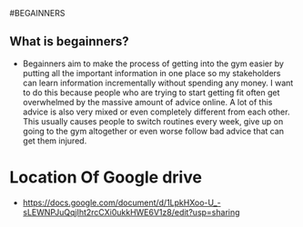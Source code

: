#BEGAINNERS

## What is begainners?

- Begainners aim to make the process of getting into the gym easier by putting all the important information in one place so my stakeholders can learn information incrementally without spending any money. I want to do this because people who are trying to start getting fit often get overwhelmed by the massive amount of advice online. A lot of this advice is also very mixed or even completely different from each other. This usually causes people to switch routines every week, give up on going to the gym altogether or even worse follow bad advice that can get them injured.

# Location Of Google drive
- https://docs.google.com/document/d/1LpkHXoo-U_-sLEWNPJuQqjIht2rcCXi0ukkHWE6V1z8/edit?usp=sharing